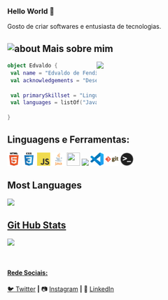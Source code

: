  
  ### Hello World 👋

Gosto de criar softwares e entusiasta de tecnologias.

## <img width="45" alt="about" src="https://raw.github.com/elizarov/elizarov/master/about.png"> Mais sobre mim

<img align="right" width="300" src="https://i2.wp.com/allhtaccess.info/wp-content/uploads/2018/03/programming.gif?fit=1281%2C716&ssl=1" />

```kotlin
object Edvaldo {
 val name = "Edvaldo de Fendi"
 val acknowledgements = "Desenvolvedor"
 
 val primarySkillset = "Linguagens"
 val languages = listOf("Java", "JavaScript", "HTML", "C", "CSS", "SQL") 

}
```

## **Linguagens e Ferramentas:**  


<code><img height="30" src="https://raw.githubusercontent.com/github/explore/80688e429a7d4ef2fca1e82350fe8e3517d3494d/topics/html/html.png"></code>
<code><img height="30" src="https://raw.githubusercontent.com/github/explore/80688e429a7d4ef2fca1e82350fe8e3517d3494d/topics/css/css.png"></code>
<code><img height="30" src="https://raw.githubusercontent.com/github/explore/80688e429a7d4ef2fca1e82350fe8e3517d3494d/topics/javascript/javascript.png"></code>
<code><img height="30" src="https://raw.githubusercontent.com/github/explore/80688e429a7d4ef2fca1e82350fe8e3517d3494d/topics/java/java.png"></code>
<code><img height="30" width="30" src="https://img2.gratispng.com/20180426/dhq/kisspng-logo-c-5ae210bc560be0.5580505615247648603525.jpg"></code>
<code><img height="30" src="https://cdn-icons-png.flaticon.com/512/3161/3161158.png"></code>
<code><img height="30" src="https://raw.githubusercontent.com/github/explore/80688e429a7d4ef2fca1e82350fe8e3517d3494d/topics/visual-studio-code/visual-studio-code.png"></code>
<code><img height="30" src="https://raw.githubusercontent.com/github/explore/80688e429a7d4ef2fca1e82350fe8e3517d3494d/topics/git/git.png"></code>
<code><img height="30" src="https://raw.githubusercontent.com/github/explore/80688e429a7d4ef2fca1e82350fe8e3517d3494d/topics/terminal/terminal.png"></code>




<h2 align="left"> Most Languages </h2>
<div align="left">
  <a href="https://github.com/Edv-Fendi">
  <img src="https://github-readme-stats.vercel.app/api/top-langs/?username=Edv-Fendi&langs_count=7&theme=dark"/>  
</div>

<h2 align="left"> Git Hub Stats </h2>
<div align="left">
  <a href="https://github.com/Edv-Fendi">
  <img height="160em" src="https://github-readme-stats.vercel.app/api?username=Edv-Fendi&show_icons=true&theme=dark&include_all_commits=true&count_private=true"/>
</div>

[Twitter]: https://twitter.com/Edv113
[Instagram]: https://www.instagram.com/edvaldo_fendi
[LinkedIn]: https://www.linkedin.com/in/edvaldo-de-fendi-a45475234/
<br>

#### Rede Sociais:


🐦 [Twitter][Twitter] **|** 
📷 [Instagram][Instagram] **|** 
👔 [LinkedIn][LinkedIn]

